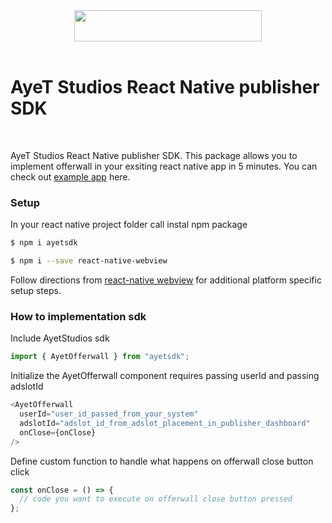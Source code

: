<div align="center">
  <img src="https://d1mys92jzce605.cloudfront.net/assets/cmsfiles_4d7238de7f07a45bd3ddbf9cfea8ba5eb6b62bbd.png" width="300" height="50"/>
  <br/>
</div>
<br/>

# AyeT Studios React Native publisher SDK

<br/>

AyeT Studios React Native publisher SDK. This package allows you to implement offerwall in your exsiting react native app in 5 minutes. You can check out [example app](https://github.com/ayetstudios/ayetstudiosreactnativedemo) here.

### Setup

In your react native project folder call instal npm package

```sh
$ npm i ayetsdk
```

```sh
$ npm i --save react-native-webview
```

Follow directions from [react-native webview](https://github.com/react-native-webview/react-native-webview) for additional platform specific setup steps.

### How to implementation sdk

Include AyetStudios sdk

```javascript
import { AyetOfferwall } from "ayetsdk";
```

Initialize the AyetOfferwall component requires passing userId and passing adslotId

```javascript
<AyetOfferwall
  userId="user_id_passed_from_your_system"
  adslotId="adslot_id_from_adslot_placement_in_publisher_dashboard"
  onClose={onClose}
/>
```

Define custom function to handle what happens on offerwall close button click

```javascript
const onClose = () => {
  // code you want to execute on offerwall close button pressed
};
```
